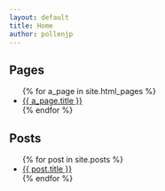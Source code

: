 ```yaml
---
layout: default
title: Home
author: pollenjp
---
```


## Pages

<ul>
  {% for a_page in site.html_pages %}
    <li>
      <a href="{{ site.github.url }}{{ a_page.url }}">{{ a_page.title }}</a>
    </li>
  {% endfor %}
</ul>

## Posts

<ul>
  {% for post in site.posts %}
    <li>
      <a href="{{ site.github.url }}/{{ post.url }}">{{ post.title }}</a>
    </li>
  {% endfor %}
</ul>
